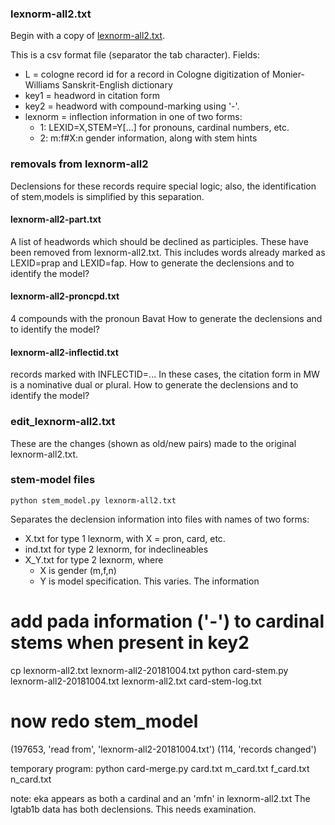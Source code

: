 
### lexnorm-all2.txt

Begin with a copy of [lexnorm-all2.txt](https://github.com/funderburkjim/MWlexnorm/blob/master/step2/lexnorm-all2.txt).

This is a csv format file (separator the tab character).
Fields:
* L = cologne record id for a record in Cologne digitization of Monier-Williams Sanskrit-English dictionary
* key1 = headword in citation form
* key2 = headword with compound-marking using '-'.
* lexnorm = inflection information in one of two forms:
  * 1: LEXID=X,STEM=Y[...]    for pronouns, cardinal numbers, etc.
  * 2: m:f#X:n   gender information, along with stem hints  


### removals from lexnorm-all2

Declensions for these records require special logic; also, the
identification of stem,models is simplified by this separation.

#### lexnorm-all2-part.txt
A list of headwords which should be declined as participles.
These have been removed from lexnorm-all2.txt.
This includes words already marked as LEXID=prap and LEXID=fap.
   How to generate the declensions and to identify the model?

#### lexnorm-all2-proncpd.txt
   4 compounds with the pronoun Bavat
   How to generate the declensions and to identify the model?

#### lexnorm-all2-inflectid.txt
   records marked with INFLECTID=...
   In these cases, the citation form in MW is a nominative dual or plural.
   How to generate the declensions and to identify the model?
   

### edit_lexnorm-all2.txt

These are the changes (shown as old/new pairs) made to the original
lexnorm-all2.txt.

### stem-model files
```
python stem_model.py lexnorm-all2.txt 
```
Separates  the declension information into files with names of two forms:

* X.txt for type 1 lexnorm, with X = pron, card, etc.
* ind.txt for type 2 lexnorm, for indeclineables
* X_Y.txt for type 2 lexnorm, where
  * X is gender (m,f,n) 
  * Y is model specification.  This varies.
The information 



# add pada information ('-') to cardinal stems when present in key2
cp lexnorm-all2.txt lexnorm-all2-20181004.txt
python card-stem.py lexnorm-all2-20181004.txt lexnorm-all2.txt card-stem-log.txt
# now redo stem_model
(197653, 'read from', 'lexnorm-all2-20181004.txt')
(114, 'records changed')

temporary program:
python card-merge.py card.txt m_card.txt f_card.txt n_card.txt

note: eka appears as both a cardinal and an 'mfn' in lexnorm-all2.txt
   The lgtab1b data has both declensions.
   This needs examination.

